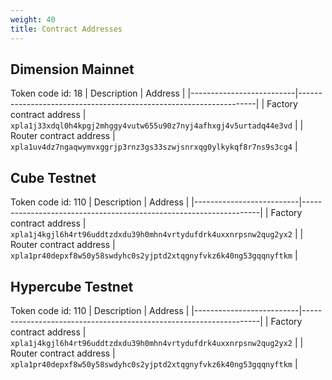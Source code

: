 ```yaml
---
weight: 40
title: Contract Addresses
---
```


## Dimension Mainnet
Token code id: 18
| Description              | Address                                                           |
|--------------------------|-------------------------------------------------------------------|
| Factory contract address | `xpla1j33xdql0h4kpgj2mhggy4vutw655u90z7nyj4afhxgj4v5urtadq44e3vd` |
| Router contract address  | `xpla1uv4dz7ngaqwymvxggrjp3rnz3gs33szwjsnrxqg0ylkykqf8r7ns9s3cg4` |

## Cube Testnet
Token code id: 110
| Description              | Address                                                           |
|--------------------------|-------------------------------------------------------------------|
| Factory contract address | `xpla1j4kgjl6h4rt96uddtzdxdu39h0mhn4vrtydufdrk4uxxnrpsnw2qug2yx2` |
| Router contract address  | `xpla1pr40depxf8w50y58swdyhc0s2yjptd2xtqgnyfvkz6k40ng53gqqnyftkm` |

## Hypercube Testnet
Token code id: 110
| Description              | Address                                                           |
|--------------------------|-------------------------------------------------------------------|
| Factory contract address | `xpla1j4kgjl6h4rt96uddtzdxdu39h0mhn4vrtydufdrk4uxxnrpsnw2qug2yx2` |
| Router contract address  | `xpla1pr40depxf8w50y58swdyhc0s2yjptd2xtqgnyfvkz6k40ng53gqqnyftkm` |